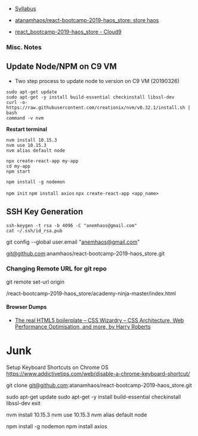 * [Syllabus](https://onedrive.live.com/view.aspx?resid=239C684D9B08E8F0!868&ithint=file%2cdocx&app=Word&authkey=!AP_hGlehGsmG5G8)

* [atanamhaos/react-bootcamp-2019-haos_store: store haos](https://github.com/atanamhaos/react-bootcamp-2019-haos_store)
* [react_bootcamp-2019-haos_store - Cloud9](https://ide.c9.io/benjaminhaos/react_bootcamp-2019-haos_store-r2)



### Misc. Notes

## Update Node/NPM on C9 VM

* Two step process to update node to version on C9 VM (20190326)

```
sudo apt-get update
sudo apt-get -y install build-essential checkinstall libssl-dev
curl -o- https://raw.githubusercontent.com/creationix/nvm/v0.32.1/install.sh | bash
command -v nvm
```
**Restart terminal**

```
nvm install 10.15.3
nvm use 10.15.3
nvm alias default node
```

```
npx create-react-app my-app
cd my-app
npm start
```

```
npm install -g nodemon
```


`npm init`
`npm install axios`
`npx create-react-app <app_name>`


## SSH Key Generation

```
ssh-keygen -t rsa -b 4096 -C "anemhaos@gmail.com"
cat ~/.ssh/id_rsa.pub
```
git config --global user.email "anemhaos@gmail.com"

git@github.com:anamhaos/react-bootcamp-2019-haos_store.git

### Changing Remote URL for git repo

git remote set-url origin <url>

/react-bootcamp-2019-haos_store/academy-ninja-master/index.html

#### Browser Dumps

* [The real HTML5 boilerplate – CSS Wizardry – CSS Architecture, Web Performance Optimisation, and more, by Harry Roberts](https://csswizardry.com/2011/01/the-real-html5-boilerplate/)

# Junk

Setup Keyboard Shortcuts on Chrome OS 
https://www.addictivetips.com/web/disable-a-chrome-keyboard-shortcut/

git clone git@github.com:atanamhaos/react-bootcamp-2019-haos_store.git

sudo apt-get update
sudo apt-get -y install build-essential checkinstall libssl-dev
exit

nvm install 10.15.3
nvm use 10.15.3
nvm alias default node

npm install -g nodemon
npm install axios

